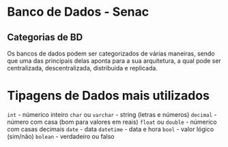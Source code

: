 # Banco de Dados - Senac

## **Categorias de BD**

Os bancos de dados podem ser categorizados de várias maneiras, sendo que uma das principais delas aponta para a sua arquitetura, a qual pode ser centralizada, descentralizada, distribuída e replicada.

**Tipagens de Dados mais utilizados**
=====================================
`int` - númerico inteiro
`char` ou `varchar` - string (letras e números)
`decimal` - número com casa (bom para valores em reais)
`float` ou `double` - númerico com casas decimais
`date` - data
`datetime` - data e hora
`bool` - valor lógico (sim/não)
`bolean` - verdadeiro ou falso